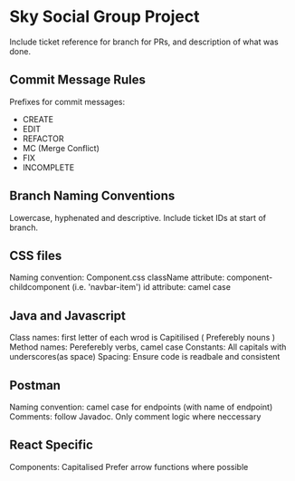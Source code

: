 # Sky Social Group Project

Include ticket reference for branch for PRs, and description of what was done.

## Commit Message Rules
Prefixes for commit messages:
  - CREATE
  - EDIT
  - REFACTOR
  - MC (Merge Conflict)
  - FIX
  - INCOMPLETE

## Branch Naming Conventions
Lowercase, hyphenated and descriptive.
Include ticket IDs at start of branch.

## CSS files
Naming convention: Component.css
className attribute: component-childcomponent (i.e. 'navbar-item')
id attribute: camel case

## Java and Javascript
Class names: first letter of each wrod is Capitilised ( Preferebly nouns )
Method names: Pereferebly verbs, camel case
Constants: All capitals with underscores(as space)
Spacing: Ensure code is readbale and consistent

## Postman
Naming convention: camel case for endpoints (with name of endpoint)
Comments: follow Javadoc. Only comment logic where neccessary

## React Specific
Components: Capitalised
Prefer arrow functions where possible
